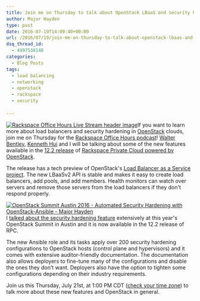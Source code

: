 ```yaml
---
title: Join me on Thursday to talk about OpenStack LBaaS and security hardening
author: Major Hayden
type: post
date: 2016-07-19T14:09:40+00:00
url: /2016/07/19/join-me-on-thursday-to-talk-about-openstack-lbaas-and-security/
dsq_thread_id:
  - 4997538148
categories:
  - Blog Posts
tags:
  - load balancing
  - networking
  - openstack
  - rackspace
  - security

---
```

[<img src="/wp-content/uploads/2016/07/podcast-header-openstack-1024x512.png" alt="Rackspace Office Hours Live Stream header image" width="1024" height="512" class="aligncenter size-large wp-image-6334" srcset="/wp-content/uploads/2016/07/podcast-header-openstack-1024x512.png 1024w, /wp-content/uploads/2016/07/podcast-header-openstack-300x150.png 300w, /wp-content/uploads/2016/07/podcast-header-openstack-768x384.png 768w, /wp-content/uploads/2016/07/podcast-header-openstack.png 1600w" sizes="(max-width: 1024px) 100vw, 1024px" />][1]If you want to learn more about load balancers and security hardening in [OpenStack][2] clouds, join me on Thursday for the [Rackspace Office Hours podcast][3]! [Walter Bentley][4], [Kenneth Hui][5] and I will be talking about some of the new features available in the [12.2 release][6] of [Rackspace Private Cloud powered by OpenStack][7].

The release has a tech preview of OpenStack's [Load Balancer as a Service project][8]. The new LBaaSv2 API is stable and makes it easy to create load balancers, add pools, and add members. Health monitors can watch over servers and remove those servers from the load balancers if they don't respond properly.

[<img src="/wp-content/uploads/2016/04/OpenStack-Summit-Austin-2016-Automated-Security-Hardening-with-OpenStack-Ansible-Major-Hayden-1-300x169.png" alt="OpenStack Summit Austin 2016 - Automated Security Hardening with OpenStack-Ansible - Major Hayden" width="300" height="169" class="alignright size-medium wp-image-6162" srcset="/wp-content/uploads/2016/04/OpenStack-Summit-Austin-2016-Automated-Security-Hardening-with-OpenStack-Ansible-Major-Hayden-1-300x169.png 300w, /wp-content/uploads/2016/04/OpenStack-Summit-Austin-2016-Automated-Security-Hardening-with-OpenStack-Ansible-Major-Hayden-1-768x432.png 768w, /wp-content/uploads/2016/04/OpenStack-Summit-Austin-2016-Automated-Security-Hardening-with-OpenStack-Ansible-Major-Hayden-1-1024x576.png 1024w, /wp-content/uploads/2016/04/OpenStack-Summit-Austin-2016-Automated-Security-Hardening-with-OpenStack-Ansible-Major-Hayden-1.png 1280w" sizes="(max-width: 300px) 100vw, 300px" />][9]I [talked about the security hardening feature][10] extensively at this year's OpenStack Summit in Austin and it is now available in the 12.2 release of RPC.

The new Ansible role and its tasks apply over 200 security hardening configurations to OpenStack hosts (control plane and hypervisors) and it comes with extensive auditor-friendly documentation. The documentation also allows deployers to fine-tune many of the configurations and disable the ones they don't want. Deployers also have the option to tighten some configurations depending on their industry requirements.

Join us this Thursday, July 21st, at 1:00 PM CDT ([check your time zone][11]) to talk more about these new features and OpenStack in general.

 [1]: /wp-content/uploads/2016/07/podcast-header-openstack.png
 [2]: http://openstack.org/
 [3]: http://ohpodcast.com/live/
 [4]: https://twitter.com/djstayflypro
 [5]: https://twitter.com/kenhuiny
 [6]: http://blog.rackspace.com/rackspace-private-cloud-v12-2-hardening-openstack/
 [7]: https://www.rackspace.com/cloud/private/openstacksolutions/openstack
 [8]: https://wiki.openstack.org/wiki/Neutron/LBaaS
 [9]: /wp-content/uploads/2016/04/OpenStack-Summit-Austin-2016-Automated-Security-Hardening-with-OpenStack-Ansible-Major-Hayden-1.png
 [10]: /2016/04/26/talk-recap-automated-security-hardening-openstack-ansible/
 [11]: http://everytimezone.com/#2016-7-21,360,cn3
